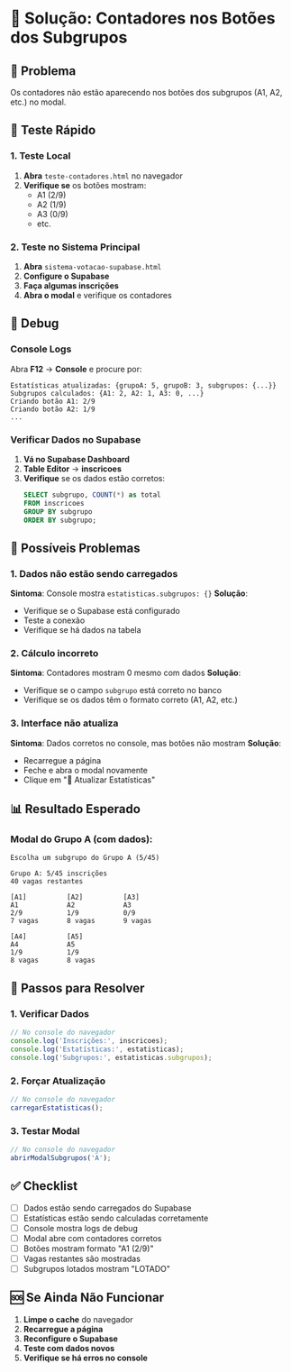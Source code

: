 # 🔢 Solução: Contadores nos Botões dos Subgrupos

## 🎯 Problema
Os contadores não estão aparecendo nos botões dos subgrupos (A1, A2, etc.) no modal.

## 🧪 Teste Rápido

### 1. Teste Local
1. **Abra** `teste-contadores.html` no navegador
2. **Verifique se** os botões mostram:
   - A1 (2/9)
   - A2 (1/9)
   - A3 (0/9)
   - etc.

### 2. Teste no Sistema Principal
1. **Abra** `sistema-votacao-supabase.html`
2. **Configure o Supabase**
3. **Faça algumas inscrições**
4. **Abra o modal** e verifique os contadores

## 🔧 Debug

### Console Logs
Abra **F12** → **Console** e procure por:

```
Estatísticas atualizadas: {grupoA: 5, grupoB: 3, subgrupos: {...}}
Subgrupos calculados: {A1: 2, A2: 1, A3: 0, ...}
Criando botão A1: 2/9
Criando botão A2: 1/9
...
```

### Verificar Dados no Supabase
1. **Vá no Supabase Dashboard**
2. **Table Editor** → **inscricoes**
3. **Verifique** se os dados estão corretos:
   ```sql
   SELECT subgrupo, COUNT(*) as total 
   FROM inscricoes 
   GROUP BY subgrupo 
   ORDER BY subgrupo;
   ```

## 🚨 Possíveis Problemas

### 1. Dados não estão sendo carregados
**Sintoma**: Console mostra `estatisticas.subgrupos: {}`
**Solução**: 
- Verifique se o Supabase está configurado
- Teste a conexão
- Verifique se há dados na tabela

### 2. Cálculo incorreto
**Sintoma**: Contadores mostram 0 mesmo com dados
**Solução**:
- Verifique se o campo `subgrupo` está correto no banco
- Verifique se os dados têm o formato correto (A1, A2, etc.)

### 3. Interface não atualiza
**Sintoma**: Dados corretos no console, mas botões não mostram
**Solução**:
- Recarregue a página
- Feche e abra o modal novamente
- Clique em "🔄 Atualizar Estatísticas"

## 📊 Resultado Esperado

### Modal do Grupo A (com dados):
```
Escolha um subgrupo do Grupo A (5/45)

Grupo A: 5/45 inscrições
40 vagas restantes

[A1]          [A2]          [A3]
A1            A2            A3
2/9           1/9           0/9
7 vagas       8 vagas       9 vagas

[A4]          [A5]
A4            A5
1/9           1/9
8 vagas       8 vagas
```

## 🔄 Passos para Resolver

### 1. Verificar Dados
```javascript
// No console do navegador
console.log('Inscrições:', inscricoes);
console.log('Estatísticas:', estatisticas);
console.log('Subgrupos:', estatisticas.subgrupos);
```

### 2. Forçar Atualização
```javascript
// No console do navegador
carregarEstatisticas();
```

### 3. Testar Modal
```javascript
// No console do navegador
abrirModalSubgrupos('A');
```

## ✅ Checklist

- [ ] Dados estão sendo carregados do Supabase
- [ ] Estatísticas estão sendo calculadas corretamente
- [ ] Console mostra logs de debug
- [ ] Modal abre com contadores corretos
- [ ] Botões mostram formato "A1 (2/9)"
- [ ] Vagas restantes são mostradas
- [ ] Subgrupos lotados mostram "LOTADO"

## 🆘 Se Ainda Não Funcionar

1. **Limpe o cache** do navegador
2. **Recarregue a página**
3. **Reconfigure o Supabase**
4. **Teste com dados novos**
5. **Verifique se há erros no console** 